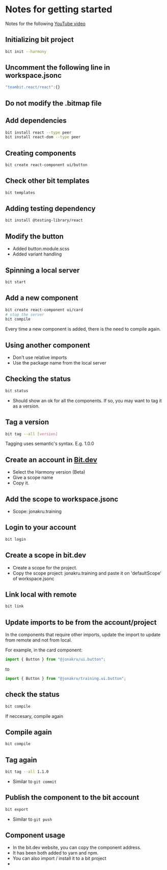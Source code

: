 # Notes for getting started

Notes for the following [YouTube video](https://www.youtube.com/watch?v=7afMBwj5fR4&ab_channel=ThisDotMedia)

## Initializing bit project

```sh
bit init --harmony
```

## Uncomment the following line in workspace.jsonc

```js
"teambit.react/react":{}
```

## Do not modify the .bitmap file

## Add dependencies

```sh
bit install react --type peer
bit install react-dom --type peer
```

## Creating components

```sh
bit create react-component ui/button
```

## Check other bit templates

```sh
bit templates
```

## Adding testing dependency

```sh
bit install @testing-library/react
```

## Modify the button

- Added button.module.scss
- Added variant handling

## Spinning a local server

```sh
bit start
```

## Add a new component

```sh
bit create react-component ui/card
# stop the server
bit compile
```

Every time a new component is added, there is the need to compile again.

## Using another component

- Don't use relative imports
- Use the package name from the local server

## Checking the status

```sh
bit status
```

- Should show an ok for all the components. If so, you may want to tag it as a version.

## Tag a version

```sh
bit tag --all [version]
```

Tagging uses semantic's syntax. E.g. 1.0.0

## Create an account in [Bit.dev](http://bit.dev)

- Select the Harmony version (Beta)
- Give a scope name
- Copy it.

## Add the scope to workspace.jsonc

- Scope: jonakru.training

## Login to your account

```sh
bit login
```

## Create a scope in bit.dev

- Create a scope for the project.
- Copy the scope project: jonakru.training and paste it on 'defaultScope' of workspace.jsonc

## Link local with remote

```sh
bit link
```

## Update imports to be from the account/project

In the components that require other imports, update the import to update from remote and not from local.

For example, in the card component:

```js
import { Button } from "@jonakru/ui.button";
```

to

```js
import { Button } from "@jonakru/training.ui.button";
```

## check the status

```sh
bit compile
```

If neccesary, compile again

## Compile again

```sh
bit compile
```

## Tag again

```sh
bit tag --all 1.1.0
```

- Similar to ``` git commit ```

## Publish the component to the bit account

```sh
bit export
```

- Similar to ``` git push ```

## Component usage

- In the bit.dev website, you can copy the component address.
- It has been both added to yarn and npm.
- You can also import / install it to a bit project
- 
